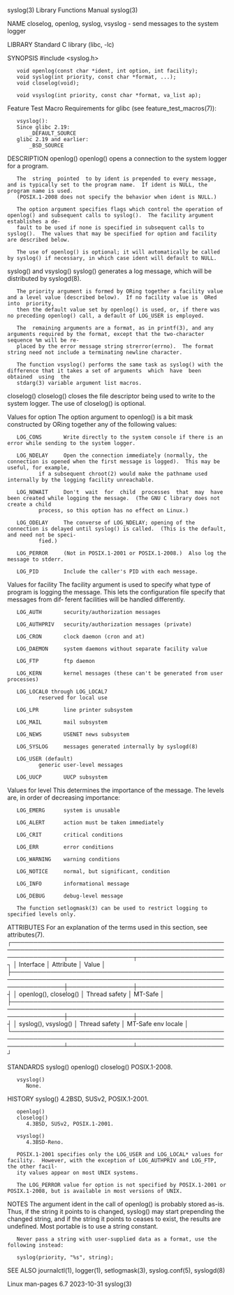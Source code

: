 syslog(3)							   Library Functions Manual							     syslog(3)

NAME
       closelog, openlog, syslog, vsyslog - send messages to the system logger

LIBRARY
       Standard C library (libc, -lc)

SYNOPSIS
       #include <syslog.h>

       void openlog(const char *ident, int option, int facility);
       void syslog(int priority, const char *format, ...);
       void closelog(void);

       void vsyslog(int priority, const char *format, va_list ap);

   Feature Test Macro Requirements for glibc (see feature_test_macros(7)):

       vsyslog():
	   Since glibc 2.19:
	       _DEFAULT_SOURCE
	   glibc 2.19 and earlier:
	       _BSD_SOURCE

DESCRIPTION
   openlog()
       openlog() opens a connection to the system logger for a program.

       The  string  pointed  to by ident is prepended to every message, and is typically set to the program name.  If ident is NULL, the program name is used.
       (POSIX.1-2008 does not specify the behavior when ident is NULL.)

       The option argument specifies flags which control the operation of openlog() and subsequent calls to syslog().  The facility argument establishes a de‐
       fault to be used if none is specified in subsequent calls to syslog().  The values that may be specified for option and facility are described below.

       The use of openlog() is optional; it will automatically be called by syslog() if necessary, in which case ident will default to NULL.

   syslog() and vsyslog()
       syslog() generates a log message, which will be distributed by syslogd(8).

       The priority argument is formed by ORing together a facility value and a level value (described below).	If no facility value is	 ORed  into  priority,
       then the default value set by openlog() is used, or, if there was no preceding openlog() call, a default of LOG_USER is employed.

       The  remaining arguments are a format, as in printf(3), and any arguments required by the format, except that the two-character sequence %m will be re‐
       placed by the error message string strerror(errno).  The format string need not include a terminating newline character.

       The function vsyslog() performs the same task as syslog() with the difference that it takes a set of arguments  which  have  been  obtained  using  the
       stdarg(3) variable argument list macros.

   closelog()
       closelog() closes the file descriptor being used to write to the system logger.	The use of closelog() is optional.

   Values for option
       The option argument to openlog() is a bit mask constructed by ORing together any of the following values:

       LOG_CONS	      Write directly to the system console if there is an error while sending to the system logger.

       LOG_NDELAY     Open the connection immediately (normally, the connection is opened when the first message is logged).  This may be useful, for example,
		      if a subsequent chroot(2) would make the pathname used internally by the logging facility unreachable.

       LOG_NOWAIT     Don't  wait  for	child  processes  that	may  have  been created while logging the message.  (The GNU C library does not create a child
		      process, so this option has no effect on Linux.)

       LOG_ODELAY     The converse of LOG_NDELAY; opening of the connection is delayed until syslog() is called.  (This is the default, and need not be speci‐
		      fied.)

       LOG_PERROR     (Not in POSIX.1-2001 or POSIX.1-2008.)  Also log the message to stderr.

       LOG_PID	      Include the caller's PID with each message.

   Values for facility
       The facility argument is used to specify what type of program is logging the message.  This lets the configuration file specify that messages from dif‐
       ferent facilities will be handled differently.

       LOG_AUTH	      security/authorization messages

       LOG_AUTHPRIV   security/authorization messages (private)

       LOG_CRON	      clock daemon (cron and at)

       LOG_DAEMON     system daemons without separate facility value

       LOG_FTP	      ftp daemon

       LOG_KERN	      kernel messages (these can't be generated from user processes)

       LOG_LOCAL0 through LOG_LOCAL7
		      reserved for local use

       LOG_LPR	      line printer subsystem

       LOG_MAIL	      mail subsystem

       LOG_NEWS	      USENET news subsystem

       LOG_SYSLOG     messages generated internally by syslogd(8)

       LOG_USER (default)
		      generic user-level messages

       LOG_UUCP	      UUCP subsystem

   Values for level
       This determines the importance of the message.  The levels are, in order of decreasing importance:

       LOG_EMERG      system is unusable

       LOG_ALERT      action must be taken immediately

       LOG_CRIT	      critical conditions

       LOG_ERR	      error conditions

       LOG_WARNING    warning conditions

       LOG_NOTICE     normal, but significant, condition

       LOG_INFO	      informational message

       LOG_DEBUG      debug-level message

       The function setlogmask(3) can be used to restrict logging to specified levels only.

ATTRIBUTES
       For an explanation of the terms used in this section, see attributes(7).
       ┌────────────────────────────────────────────────────────────────────────────────────────────────────────────────┬───────────────┬────────────────────┐
       │ Interface													│ Attribute	│ Value		     │
       ├────────────────────────────────────────────────────────────────────────────────────────────────────────────────┼───────────────┼────────────────────┤
       │ openlog(), closelog()												│ Thread safety │ MT-Safe	     │
       ├────────────────────────────────────────────────────────────────────────────────────────────────────────────────┼───────────────┼────────────────────┤
       │ syslog(), vsyslog()												│ Thread safety │ MT-Safe env locale │
       └────────────────────────────────────────────────────────────────────────────────────────────────────────────────┴───────────────┴────────────────────┘

STANDARDS
       syslog()
       openlog()
       closelog()
	      POSIX.1-2008.

       vsyslog()
	      None.

HISTORY
       syslog()
	      4.2BSD, SUSv2, POSIX.1-2001.

       openlog()
       closelog()
	      4.3BSD, SUSv2, POSIX.1-2001.

       vsyslog()
	      4.3BSD-Reno.

       POSIX.1-2001 specifies only the LOG_USER and LOG_LOCAL* values for facility.  However, with the exception of LOG_AUTHPRIV and LOG_FTP, the other facil‐
       ity values appear on most UNIX systems.

       The LOG_PERROR value for option is not specified by POSIX.1-2001 or POSIX.1-2008, but is available in most versions of UNIX.

NOTES
       The argument ident in the call of openlog() is probably stored as-is.  Thus, if the string it points to is changed, syslog() may start  prepending  the
       changed string, and if the string it points to ceases to exist, the results are undefined.  Most portable is to use a string constant.

       Never pass a string with user-supplied data as a format, use the following instead:

	   syslog(priority, "%s", string);

SEE ALSO
       journalctl(1), logger(1), setlogmask(3), syslog.conf(5), syslogd(8)

Linux man-pages 6.7							  2023-10-31								     syslog(3)
